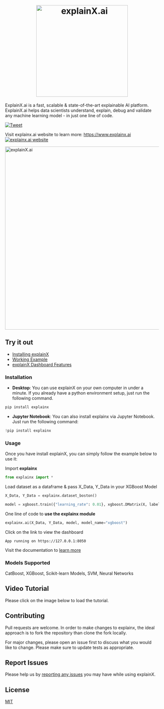 <h1 align="center">
	<img width="300" src="https://i.ibb.co/yY7tfDg/Logo.jpg" alt="explainX.ai"> 
	<br>
</h1>

ExplainX.ai is a fast, scalable & state-of-the-art explainable AI platform. ExplainX.ai helps data scientists understand, explain, debug and validate any machine learning model - in just one line of code.

[![Tweet](https://img.shields.io/twitter/url/http/shields.io.svg?style=social)](https://twitter.com/intent/tweet?text=Explain%20any%20black-box%20Machine%20Learning%20model%20in%20just%20one%20line%20of%20code%21&url=https://www.explainx.ai&hashtags=xai,explainable_ai,explainable_machine_learning,trust_in_ai,transparent_ai)

Visit explainx.ai website to learn more: https://www.explainx.ai     
<a href="https://www.explainx.ai/"><img src="https://img.shields.io/website?url=https%3A%2F%2Fwww.explainx.ai%2F" alt="explainx.ai website"></a>

<img width="600" src="https://i.ibb.co/w4SF1GJ/Group-2-1.png" alt="explainX.ai">


## Try it out

* [Installing explainX](https://explainx-documentation.netlify.app/)
* [Working Example](https://explainx-documentation.netlify.app/working-example/)
* [explainX Dashboard Features](https://explainx-documentation.netlify.app/analyze-dashboard/t)

### Installation

* **Desktop**: You can use explainX on your own computer in under a minute. If you already have a python environment setup, just run the following command.

```python
pip install explainx
```
* **Jupyter Notebook**: You can also install explainx via Jupyter Notebook. Just run the following command:

```python
!pip install explainx
```

### Usage

Once you have install explainX, you can simply follow the example below to use it:

Import **explainx**

```python
from explainx import *
```

Load dataset as a dataframe & pass X_Data, Y_Data in your XGBoost Model

```python
X_Data, Y_Data = explainx.dataset_boston()

model = xgboost.train({"learning_rate": 0.01}, xgboost.DMatrix(X, label=Y_data), 100)
```

One line of code to **use the explainx module**

```python
explainx.ai(X_Data, Y_Data, model, model_name="xgboost")
```

Click on the link to view the dashboard

```jupyter
App running on https://127.0.0.1:8050
```


Visit the documentation to [learn more](https://explainx-documentation.netlify.app/)

### Models Supported
CatBoost, XGBoost, Scikit-learn Models, SVM, Neural Networks

## Video Tutorial

Please click on the image below to load the tutorial.

## Contributing
Pull requests are welcome. In order to make changes to explainx, the ideal approach is to fork the repository than clone the fork locally.

For major changes, please open an issue first to discuss what you would like to change.
Please make sure to update tests as appropriate.

## Report Issues

Please help us by [reporting any issues](https://github.com/explainX/explainx/issues/new) you may have while using explainX.

## License
[MIT](https://choosealicense.com/licenses/mit/)
